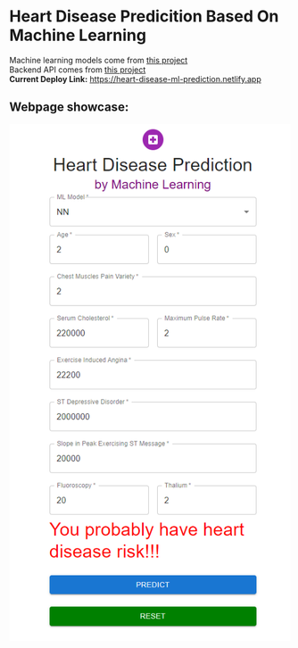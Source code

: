 # Heart Disease Predicition Based On Machine Learning
Machine learning models come from [this project](https://github.com/HaomingJue/Heart-Disease-Detection) \
Backend API comes from [this project](https://github.com/HaomingJue/heart-disease-ml-api) \
**Current Deploy Link:** https://heart-disease-ml-prediction.netlify.app


## Webpage showcase: 
<img src="./public/form.PNG" alt="not found"></img>